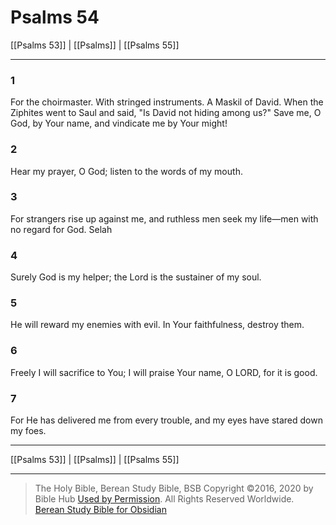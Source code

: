 # Psalms 54

[[Psalms 53]] | [[Psalms]] | [[Psalms 55]]

---

### 1
For the choirmaster. With stringed instruments. A Maskil of David. When the Ziphites went to Saul and said, "Is David not hiding among us?" Save me, O God, by Your name, and vindicate me by Your might!

### 2
Hear my prayer, O God; listen to the words of my mouth.

### 3
For strangers rise up against me, and ruthless men seek my life—men with no regard for God. Selah

### 4
Surely God is my helper; the Lord is the sustainer of my soul.

### 5
He will reward my enemies with evil. In Your faithfulness, destroy them.

### 6
Freely I will sacrifice to You; I will praise Your name, O LORD, for it is good.

### 7
For He has delivered me from every trouble, and my eyes have stared down my foes.

---

[[Psalms 53]] | [[Psalms]] | [[Psalms 55]]

---

> The Holy Bible, Berean Study Bible, BSB
> Copyright &copy;2016, 2020 by Bible Hub
> [Used by Permission](https://berean.bible/terms.htm). All Rights Reserved Worldwide.
> [Berean Study Bible for Obsidian](https://github.com/gapmiss/berean-study-bible-for-obsidian)


